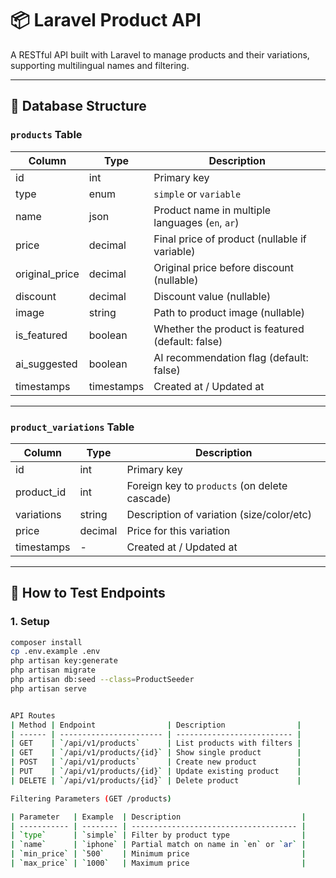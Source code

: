 # 📦 Laravel Product API

A RESTful API built with Laravel to manage products and their variations, supporting multilingual names and filtering.

---

## 🧱 Database Structure

### `products` Table

| Column         | Type       | Description                                 |
|----------------|------------|---------------------------------------------|
| id             | int        | Primary key                                 |
| type           | enum       | `simple` or `variable`                      |
| name           | json       | Product name in multiple languages (`en`, `ar`) |
| price          | decimal    | Final price of product (nullable if variable) |
| original_price | decimal    | Original price before discount (nullable)   |
| discount       | decimal    | Discount value (nullable)                   |
| image          | string     | Path to product image (nullable)            |
| is_featured    | boolean    | Whether the product is featured (default: false) |
| ai_suggested   | boolean    | AI recommendation flag (default: false)     |
| timestamps     | timestamps | Created at / Updated at                     |

---

### `product_variations` Table

| Column     | Type     | Description                                   |
|------------|----------|-----------------------------------------------|
| id         | int      | Primary key                                   |
| product_id | int      | Foreign key to `products` (on delete cascade) |
| variations | string   | Description of variation (size/color/etc)     |
| price      | decimal  | Price for this variation                      |
| timestamps | -        | Created at / Updated at                       |

---

## 🧪 How to Test Endpoints

### 1. Setup

```bash
composer install
cp .env.example .env
php artisan key:generate
php artisan migrate
php artisan db:seed --class=ProductSeeder 
php artisan serve


API Routes
| Method | Endpoint                | Description                |
| ------ | ----------------------- | -------------------------- |
| GET    | `/api/v1/products`      | List products with filters |
| GET    | `/api/v1/products/{id}` | Show single product        |
| POST   | `/api/v1/products`      | Create new product         |
| PUT    | `/api/v1/products/{id}` | Update existing product    |
| DELETE | `/api/v1/products/{id}` | Delete product             |

Filtering Parameters (GET /products)

| Parameter   | Example  | Description                           |
| ----------- | -------- | ------------------------------------- |
| `type`      | `simple` | Filter by product type                |
| `name`      | `iphone` | Partial match on name in `en` or `ar` |
| `min_price` | `500`    | Minimum price                         |
| `max_price` | `1000`   | Maximum price                         |
